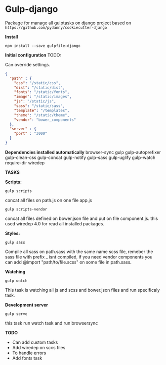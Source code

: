 Gulp-django
==============================

Package for manage all gulptasks on django project based on `https://github.com/pydanny/cookiecutter-django`

**Install**

    npm install --save gulpfile-django

**Initial configuration**
TODO: 

Can override settings.
```json
{
  "path" : {
    "css": "/static/css",
    "dist": "/static/dist",
    "fonts": "/static/fonts",
    "image": "/static/images",
    "js": "/static/js",
    "sass": "/static/sass",
    "template": "/templates",
    "theme": "/static/theme",
    "vendor": "bower_components"
  },
  "server" : {
    "port" : "3000"
  }
}
```
**Dependencies installed automatically**
browser-sync
gulp
gulp-autoprefixer
gulp-clean-css
gulp-concat
gulp-notify
gulp-sass
gulp-uglify
gulp-watch
require-dir
wiredep

**TASKS**

**Scripts:**

    gulp scripts

concat all files on path.js on one file app.js

    gulp scripts-vendor

concat all files defined on bower.json file and put on file component.js. this used wiredep 4.0 for read all installed packages.

**Styles:**

    gulp sass

Compile all sass on path.sass with the same name scss file, remeber the sass file with prefix _ isnt compiled, if you need vendor components you can add @import "path/to/file.scss" on some file in path.sass.

**Watching**

    gulp watch

This task is watching all js and scss and bower.json files and run specificaly task.

**Development server**

    gulp serve
   
   this task run watch task and run browsersync

**TODO**

 - Can add custom tasks
 - Add wiredep on sccs files
 - To handle errors
 - Add fonts task